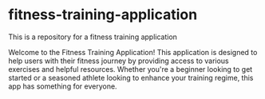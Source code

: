 # fitness-training-application
This is a repository for a fitness training application

Welcome to the Fitness Training Application! This application is designed to help users with their fitness journey by providing access to various exercises and helpful resources. Whether you're a beginner looking to get started or a seasoned athlete looking to enhance your training regime, this app has something for everyone.
